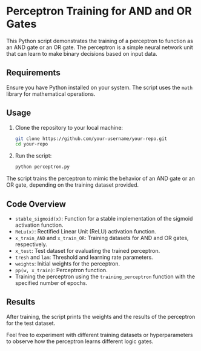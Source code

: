 # Perceptron Training for AND and OR Gates

This Python script demonstrates the training of a perceptron to function as an AND gate or an OR gate. The perceptron is a simple neural network unit that can learn to make binary decisions based on input data.

## Requirements

Ensure you have Python installed on your system. The script uses the `math` library for mathematical operations.

## Usage

1. Clone the repository to your local machine:

   ```bash
   git clone https://github.com/your-username/your-repo.git
   cd your-repo
   ```

2. Run the script:

   ```bash
   python perceptron.py
   ```

The script trains the perceptron to mimic the behavior of an AND gate or an OR gate, depending on the training dataset provided.

## Code Overview

- `stable_sigmoid(x)`: Function for a stable implementation of the sigmoid activation function.
- `ReLu(x)`: Rectified Linear Unit (ReLU) activation function.
- `x_train_AND` and `x_train_OR`: Training datasets for AND and OR gates, respectively.
- `x_test`: Test dataset for evaluating the trained perceptron.
- `tresh` and `lam`: Threshold and learning rate parameters.
- `weights`: Initial weights for the perceptron.
- `pp(w, x_train)`: Perceptron function.
- Training the perceptron using the `training_perceptron` function with the specified number of epochs.

## Results

After training, the script prints the weights and the results of the perceptron for the test dataset.

Feel free to experiment with different training datasets or hyperparameters to observe how the perceptron learns different logic gates.
